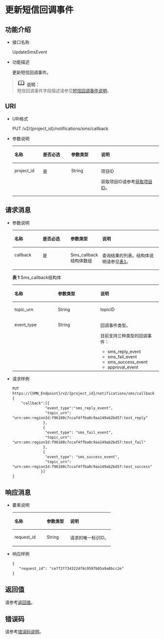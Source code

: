 # 更新短信回调事件<a name="ZH-CN_TOPIC_0080305751"></a>

## 功能介绍<a name="section63556981153656"></a>

-   接口名称

    UpdateSmsEvent

-   功能描述

    更新短信回调事件。


>![](public_sys-resources/icon-note.gif) **说明：**   
>短信回调事件字段描述请参见[短信回调事件说明](短信回调事件说明.md)。  

## URI<a name="section44959301153656"></a>

-   URI格式

    PUT /v2/\{project\_id\}/notifications/sms/callback

-   参数说明

    <a name="table44654699153656"></a>
    <table><thead align="left"><tr id="row63345417153656"><th class="cellrowborder" valign="top" width="19.398060193980605%" id="mcps1.1.5.1.1"><p id="p30705182153656"><a name="p30705182153656"></a><a name="p30705182153656"></a>名称</p>
    </th>
    <th class="cellrowborder" valign="top" width="19.30806919308069%" id="mcps1.1.5.1.2"><p id="p4091836153656"><a name="p4091836153656"></a><a name="p4091836153656"></a>是否必选</p>
    </th>
    <th class="cellrowborder" valign="top" width="20.387961203879613%" id="mcps1.1.5.1.3"><p id="p63003274153656"><a name="p63003274153656"></a><a name="p63003274153656"></a>参数类型</p>
    </th>
    <th class="cellrowborder" valign="top" width="40.9059094090591%" id="mcps1.1.5.1.4"><p id="p2991536153656"><a name="p2991536153656"></a><a name="p2991536153656"></a>说明</p>
    </th>
    </tr>
    </thead>
    <tbody><tr id="row31682598153656"><td class="cellrowborder" valign="top" width="19.398060193980605%" headers="mcps1.1.5.1.1 "><p id="p16153670153656"><a name="p16153670153656"></a><a name="p16153670153656"></a>project_id</p>
    </td>
    <td class="cellrowborder" valign="top" width="19.30806919308069%" headers="mcps1.1.5.1.2 "><p id="p33378911153656"><a name="p33378911153656"></a><a name="p33378911153656"></a>是</p>
    </td>
    <td class="cellrowborder" valign="top" width="20.387961203879613%" headers="mcps1.1.5.1.3 "><p id="p19337240153656"><a name="p19337240153656"></a><a name="p19337240153656"></a>String</p>
    </td>
    <td class="cellrowborder" valign="top" width="40.9059094090591%" headers="mcps1.1.5.1.4 "><p id="p22812569153656"><a name="p22812569153656"></a><a name="p22812569153656"></a>项目ID</p>
    <p id="p3986532153656"><a name="p3986532153656"></a><a name="p3986532153656"></a>获取项目ID请参考<a href="获取项目ID.md">获取项目ID</a>。</p>
    </td>
    </tr>
    </tbody>
    </table>


## 请求消息<a name="section39262803153656"></a>

-   参数说明

    <a name="table6729153311313"></a>
    <table><thead align="left"><tr id="row97293336312"><th class="cellrowborder" valign="top" width="19.398060193980605%" id="mcps1.1.5.1.1"><p id="p1572993314312"><a name="p1572993314312"></a><a name="p1572993314312"></a>名称</p>
    </th>
    <th class="cellrowborder" valign="top" width="19.30806919308069%" id="mcps1.1.5.1.2"><p id="p67291633143114"><a name="p67291633143114"></a><a name="p67291633143114"></a>是否必选</p>
    </th>
    <th class="cellrowborder" valign="top" width="20.387961203879613%" id="mcps1.1.5.1.3"><p id="p1172903312310"><a name="p1172903312310"></a><a name="p1172903312310"></a>参数类型</p>
    </th>
    <th class="cellrowborder" valign="top" width="40.9059094090591%" id="mcps1.1.5.1.4"><p id="p147291633193115"><a name="p147291633193115"></a><a name="p147291633193115"></a>说明</p>
    </th>
    </tr>
    </thead>
    <tbody><tr id="row2072910338318"><td class="cellrowborder" valign="top" width="19.398060193980605%" headers="mcps1.1.5.1.1 "><p id="p13729173393116"><a name="p13729173393116"></a><a name="p13729173393116"></a>callback</p>
    </td>
    <td class="cellrowborder" valign="top" width="19.30806919308069%" headers="mcps1.1.5.1.2 "><p id="p472914332314"><a name="p472914332314"></a><a name="p472914332314"></a>是</p>
    </td>
    <td class="cellrowborder" valign="top" width="20.387961203879613%" headers="mcps1.1.5.1.3 "><p id="p1872923317312"><a name="p1872923317312"></a><a name="p1872923317312"></a>Sms_callback结构体数组</p>
    </td>
    <td class="cellrowborder" valign="top" width="40.9059094090591%" headers="mcps1.1.5.1.4 "><p id="p14730183313110"><a name="p14730183313110"></a><a name="p14730183313110"></a>查询结果的列表。结构体说明请参见<a href="#table1973083373110">表1</a>。</p>
    </td>
    </tr>
    </tbody>
    </table>

    **表 1**  Sms\_callback结构体

    <a name="table1973083373110"></a>
    <table><thead align="left"><tr id="zh-cn_topic_0080305750_row4112921103756"><th class="cellrowborder" valign="top" width="29.69%" id="mcps1.2.4.1.1"><p id="zh-cn_topic_0080305750_p64711150103756"><a name="zh-cn_topic_0080305750_p64711150103756"></a><a name="zh-cn_topic_0080305750_p64711150103756"></a>名称</p>
    </th>
    <th class="cellrowborder" valign="top" width="28.910000000000004%" id="mcps1.2.4.1.2"><p id="zh-cn_topic_0080305750_p7111775103756"><a name="zh-cn_topic_0080305750_p7111775103756"></a><a name="zh-cn_topic_0080305750_p7111775103756"></a>参数类型</p>
    </th>
    <th class="cellrowborder" valign="top" width="41.4%" id="mcps1.2.4.1.3"><p id="zh-cn_topic_0080305750_p39182934103756"><a name="zh-cn_topic_0080305750_p39182934103756"></a><a name="zh-cn_topic_0080305750_p39182934103756"></a>说明</p>
    </th>
    </tr>
    </thead>
    <tbody><tr id="zh-cn_topic_0080305750_row52281071103756"><td class="cellrowborder" valign="top" width="29.69%" headers="mcps1.2.4.1.1 "><p id="zh-cn_topic_0080305750_p6908387103756"><a name="zh-cn_topic_0080305750_p6908387103756"></a><a name="zh-cn_topic_0080305750_p6908387103756"></a>topic_urn</p>
    </td>
    <td class="cellrowborder" valign="top" width="28.910000000000004%" headers="mcps1.2.4.1.2 "><p id="zh-cn_topic_0080305750_p22708475103756"><a name="zh-cn_topic_0080305750_p22708475103756"></a><a name="zh-cn_topic_0080305750_p22708475103756"></a>String</p>
    </td>
    <td class="cellrowborder" valign="top" width="41.4%" headers="mcps1.2.4.1.3 "><p id="zh-cn_topic_0080305750_p27447200103756"><a name="zh-cn_topic_0080305750_p27447200103756"></a><a name="zh-cn_topic_0080305750_p27447200103756"></a>topicID</p>
    </td>
    </tr>
    <tr id="zh-cn_topic_0080305750_row10567557103756"><td class="cellrowborder" valign="top" width="29.69%" headers="mcps1.2.4.1.1 "><p id="zh-cn_topic_0080305750_p50665768103756"><a name="zh-cn_topic_0080305750_p50665768103756"></a><a name="zh-cn_topic_0080305750_p50665768103756"></a>event_type</p>
    </td>
    <td class="cellrowborder" valign="top" width="28.910000000000004%" headers="mcps1.2.4.1.2 "><p id="zh-cn_topic_0080305750_p10286515103756"><a name="zh-cn_topic_0080305750_p10286515103756"></a><a name="zh-cn_topic_0080305750_p10286515103756"></a>String</p>
    </td>
    <td class="cellrowborder" valign="top" width="41.4%" headers="mcps1.2.4.1.3 "><p id="zh-cn_topic_0080305750_p27901391103756"><a name="zh-cn_topic_0080305750_p27901391103756"></a><a name="zh-cn_topic_0080305750_p27901391103756"></a>回调事件类型。</p>
    <p id="zh-cn_topic_0080305750_p45420195103756"><a name="zh-cn_topic_0080305750_p45420195103756"></a><a name="zh-cn_topic_0080305750_p45420195103756"></a>目前支持三种类型的回调事件：</p>
    <a name="zh-cn_topic_0080305750_ul6128578103756"></a><a name="zh-cn_topic_0080305750_ul6128578103756"></a><ul id="zh-cn_topic_0080305750_ul6128578103756"><li>sms_reply_event</li><li>sms_fail_event</li><li>sms_success_event</li><li>approval_event</li></ul>
    </td>
    </tr>
    </tbody>
    </table>


-   请求样例

    ```
    PUT https://{SMN_Endpoint}/v2/{project_id}/notifications/sms/callback
    {
        "callback":[{ 
                   "event_type":"sms_reply_event", 
                   "topic_urn": "urn:smn:regionId:f96188c7ccaf4ffba0c9aa149ab2bd57:test_reply"
                  }, 
                  {
                   "event_type": "sms_fail_event",
                   "topic_urn": "urn:smn:regionId:f96188c7ccaf4ffba0c9aa149ab2bd57:test_fail"
                  },
                  {
                   "event_type": "sms_success_event",
                   "topic_urn": "urn:smn:regionId:f96188c7ccaf4ffba0c9aa149ab2bd57:test_success"
                 }]
    }
    ```


## 响应消息<a name="section19338158153656"></a>

-   要素说明

    <a name="table41902305153656"></a>
    <table><thead align="left"><tr id="row29076924153656"><th class="cellrowborder" valign="top" width="32.82%" id="mcps1.1.4.1.1"><p id="p6420635153656"><a name="p6420635153656"></a><a name="p6420635153656"></a>名称</p>
    </th>
    <th class="cellrowborder" valign="top" width="23.79%" id="mcps1.1.4.1.2"><p id="p50309451153656"><a name="p50309451153656"></a><a name="p50309451153656"></a>参数类型</p>
    </th>
    <th class="cellrowborder" valign="top" width="43.39%" id="mcps1.1.4.1.3"><p id="p48533748153656"><a name="p48533748153656"></a><a name="p48533748153656"></a>说明</p>
    </th>
    </tr>
    </thead>
    <tbody><tr id="row65470542153656"><td class="cellrowborder" valign="top" width="32.82%" headers="mcps1.1.4.1.1 "><p id="p1513680153656"><a name="p1513680153656"></a><a name="p1513680153656"></a>request_id</p>
    </td>
    <td class="cellrowborder" valign="top" width="23.79%" headers="mcps1.1.4.1.2 "><p id="p55499242153656"><a name="p55499242153656"></a><a name="p55499242153656"></a>String</p>
    </td>
    <td class="cellrowborder" valign="top" width="43.39%" headers="mcps1.1.4.1.3 "><p id="p66253637153656"><a name="p66253637153656"></a><a name="p66253637153656"></a>请求的唯一标识ID。</p>
    </td>
    </tr>
    </tbody>
    </table>


-   响应样例

    ```
    { 
       "request_id": "ce7f2f7343224f8c9597b05a9a0bcc2e"
    }
    ```


## 返回值<a name="section9430158153656"></a>

请参考[返回值](返回值.md)。

## 错误码<a name="section73211020122511"></a>

请参考[错误码说明](错误码说明.md)。

